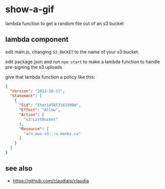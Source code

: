 # show-a-gif

lambda function to get a random file out of an s3 bucket

## lambda component

edit main.js, changing `S3_BUCKET` to the name of your s3 bucket.

edit package.json and run `npm start` to make a lambda function to handle pre-signing the s3 uploads

give that lambda function a policy like this:

```json
{
  "Version": "2012-10-17",
  "Statement": [
    {
      "Sid": "Stmt1458531615000",
      "Effect": "Allow",
      "Action": [
        "s3:ListBucket"
      ],
      "Resource": [
        "arn:aws:s3:::u.monks.co"
      ]
    }
  ]
}
```

## see also

* https://github.com/claudiajs/claudia

